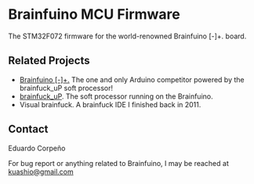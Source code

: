 # Brainfuino MCU Firmware
The STM32F072 firmware for the world-renowned Brainfuino [-]+. board.

## Related Projects

- [Brainfuino [-]+.](https://github.com/kuashio/bf) The one and only Arduino competitor powered by the brainfuck_uP soft processor!
- [brainfuck_uP](https://github.com/kuashio/brainfuck_up). The soft processor running on the Brainfuino.
- Visual brainfuck. A brainfuck IDE I finished back in 2011.


## Contact

Eduardo Corpeño

For bug report or anything related to Brainfuino, I may be reached at kuashio@gmail.com 

